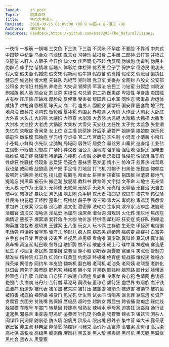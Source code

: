 ```yaml
---
layout:    zh_post
Topic:     顺其自然
Title:     生而为中国人
Revised:   2018-09-25 01:09:00 +08 @ 中国-广东-湛江 +08
Authors:   璀璨星辰
Resources: Feedback,https://github.com/bss9395/The_Natural/issues;
---
```


一夜情  一根筋  一锅端  三文鱼  下三流  下三滥  不买账  不孕症  不要脸  不靠谱  中共式  中国梦  中纪委  乌合众  乌龙球  乖乖女  习特乐  乱扣费  二手烟  二郎神  云打赏  井喷式  交际花  人盯人  人贩子  今日份  仙少女  传声筒  伤不起  伪反腐  伪娘炮  伪审判  伪民主  伪辟谣  伸手党  低情趣  低端人  体彩绘  体检筛  佛系男  侩子手  保护伞  信访民  假功夫  假大空  假夫妻  假婚恋  假文凭  假新闻  假牛排  假疫苗  假离婚  假论文  假账目  偏执狂  健忘症  偷逃税  傻大粗  先锋队  光棍节  克时艰  党卫军  党委办  全网封  八股文  公安部  公积金  共情妇  共振热  养老金  内失调  冒牌货  军事法  农民工  刁钻蛮  分裂症  刘晓波  删减版  刷人脸  前台女  割韭菜  劣根性  勾兑酒  包二奶  医患症  卑奴性  单身族  卖国贼  占有欲  压压惊  压轴戏  厚脸皮  反侦察  受害者  叛国罪  口水军  同性恋  吸毒品  命运体  咸猪手  哄抢骗  哪根葱  哮天犬  商二代  嗑男人  囡囡女  国学班  国安罪  圈套路  地下党  地沟油  塑料花  填鸭式  备轮胎  夏冰雹  外围女  外艳遇  大传销  大作业  大剩女  大卧底  大外宣  大头儿  大妈咪  大姨妈  大审查  大崩溃  大忽悠  大恶棍  大戏精  大抓捕  大撒币  大洪水  大监控  大老虎  大锅饭  大集权  大雪灾  天安社  太任性  太子党  太监急  失业潮  失忆症  失眠症  奇闻录  女上位  女主播  奶茶妹  奸后杀  妻管严  姐妹情  娘娘腔  娱乐死  婚前性  嫩车模  孤独症  学习组  守贞操  官二代  官商勾  实名制  小混混  小清新  小粉红  小苍蝇  小鲜肉  少先队  尘肺胸  局域网  居住证  居委会  屌丝男  山寨货  巡查组  工业盐  工信部  币贬值  幻想症  广场妈  异议者  强公关  强地震  强堕胎  强征地  强拆迁  强电击  强维稳  强迫症  强降雨  待跑路  心梗死  心虚贼  必翻墙  忠报国  性侵犯  性奴隶  性无能  性虐狂  性骚扰  怪现象  恋爱狂  恐高症  恶抹黑  恶梦靥  情小三  惊冷汗  慈善热  戏鸳鸯  我也是  戒网瘾  战狼癌  房产奴  手足情  打地鼠  打飞机  扣帽子  扫黑恶  扭捏态  抑郁症  投喂药  折腾帝  抢红包  拐儿童  拔鹅毛  拜金女  拼黑爹  挥霍狂  捐国躯  掉渣男  接地气  提笔忘  揭黑幕  搬石头  搬迁潮  放屁精  教科书  教育筛  文字狱  文革命  斗地主  无亲情  无人权  无作为  无厘头  无师德  无底洞  无敌手  无死角  无真相  无聊话  无自治  无自由  暗中访  暗捉奸  暴执法  月光族  朋友圈  杀手锏  查水表  校园贷  校园车  校花草  核试验  桂民海  桃花运  正经脸  歪果仁  死棺材  段子手  毁三观  毒大米  毒奶粉  毒鸡汤  民怨恨  求包养  江歌案  沙尘暴  没心肺  没文化  泄密罪  法轮功  注水肉  泼冷水  洁癖症  洗脑班  活器官  流浪汉  海龟派  淫乱史  添加剂  滚床单  潜台词  潜规则  火化葬  炮灰地  焦虑症  煽情话  熊孩子  爆雷潮  爱转角  牛大咖  物价涨  特供酒  犀利哥  狂妄症  狗仔队  狗屎运  狗英雄  独裁者  猥琐男  王健案  王八蛋  玩女人  玩木偶  生存欲  生死恋  甲醛房  电信骗  电话弹  电话粥  留学热  留守儿  畸形儿  疯人院  病态美  瘟猪肉  癌病变  癌症村  白富美  白手套  白日梦  百度娘  皮条客  监视居  直男癌  看病难  真专政  真叫兽  真流氓  真诈骗  真车祸  真造谣  眨巴眼  督导组  瞎折腾  瞧不起  破底线  硬上弓  碟中谍  神逻辑  禽流感  私生子  秒回复  移民热  空乘姐  空套话  穿小鞋  窃听器  窝囊废  窝里斗  笑点低  管制刀  精准扶  精神院  红卫兵  红领巾  红黄蓝  约炮录  终极难  绝育症  统战部  维权民  维稳办  绿茶婊  网信办  网约车  羊皮狼  翻新机  翻白眼  老司机  老油条  老阿姨  老顽童  老龄化  联谊会  肉包子  股市跌  肥死宅  肺结核  胆小鬼  背黑锅  脑残粉  脑短路  脑计划  脸懵逼  脸盲症  自作孽  自媒体  自恋狂  自杀潮  自闭症  臭咸鱼  良家女  良心犯  色情网  色诱惑  艳照门  艾滋病  苏丹红  苦行僧  草泥马  莫须有  董琼瑶  虐待狂  虚世界  蚁居族  血汗钱  血液病  街道办  被代表  被吊照  被失踪  被打压  被旅游  被暗杀  被迫害  被选举  被钓鱼  被陷害  裙底拍  裸奔婚  裸贷门  见光死  计生育  试衣间  请喝茶  谣言罪  豆腐渣  负资产  贪腐官  贫困穷  贫贱嘴  贱保姆  赝极品  超时空  超龄女  跟屁虫  跨省捕  路痴症  踩红线  躲猫猫  车限号  车震门  转基因  转嫁祸  轻熟女  辣椒水  辱母案  迫害狂  逍遥游  通行证  遣返民  邪恶帝  重雾霾  野鸡奸  鉴黄师  针孔窥  钓鱼岛  钢管舞  锦衣卫  镇馆宝  闲杂人  间谍罪  闹洞房  防暴恐  防火墙  阳瘘男  阶级斗  限出境  限外令  集中营  霉大米  露骨感  霸王餐  非主流  非典型  非情愿  颠覆罪  马赛克  高价药  高富帅  高岩案  高房租  高污染  高社保  高税收  高级黑  魏则西  麻风村  黑五类  黑人帮  黑卖肾  黑司机  黑天鹅  黑监狱  黑社会  黑衣人  黑警察